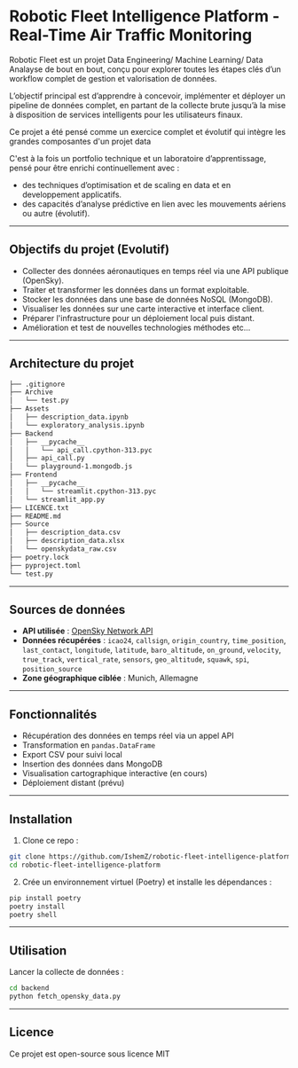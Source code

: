 # Robotic Fleet Intelligence Platform - Real-Time Air Traffic Monitoring

Robotic Fleet est un projet Data Engineering/ Machine Learning/ Data Analayse de bout en bout, conçu pour explorer toutes les étapes clés d’un workflow complet de gestion et valorisation de données.

L’objectif principal est d’apprendre à concevoir, implémenter et déployer un pipeline de données complet, en partant de la collecte brute jusqu’à la mise à disposition de services intelligents pour les utilisateurs finaux.

Ce projet a été pensé comme un exercice complet et évolutif qui intègre les grandes composantes d'un projet data

C'est à la fois un portfolio technique et un laboratoire d’apprentissage, pensé pour être enrichi continuellement avec :

- des techniques d’optimisation et de scaling en data et en developpement applicatifs.
- des capacités d’analyse prédictive en lien avec les mouvements aériens ou autre (évolutif).

---

## Objectifs du projet (Evolutif)

- Collecter des données aéronautiques en temps réel via une API publique (OpenSky).
- Traiter et transformer les données dans un format exploitable.
- Stocker les données dans une base de données NoSQL (MongoDB).
- Visualiser les données sur une carte interactive et interface client.
- Préparer l'infrastructure pour un déploiement local puis distant.
- Amélioration et test de nouvelles technologies méthodes etc...

---

## Architecture du projet

```bash
├── .gitignore
├── Archive
│   └── test.py
├── Assets
│   ├── description_data.ipynb
│   └── exploratory_analysis.ipynb
├── Backend
│   ├── __pycache__
│   │   └── api_call.cpython-313.pyc
│   ├── api_call.py
│   └── playground-1.mongodb.js
├── Frontend
│   ├── __pycache__
│   │   └── streamlit.cpython-313.pyc
│   └── streamlit_app.py
├── LICENCE.txt
├── README.md
├── Source
│   ├── description_data.csv
│   ├── description_data.xlsx
│   └── openskydata_raw.csv
├── poetry.lock
├── pyproject.toml
└── test.py

```

---

## Sources de données

- **API utilisée** : [OpenSky Network API](https://opensky-network.org/)
- **Données récupérées** : `icao24`, `callsign`, `origin_country`, `time_position`, `last_contact`,
       `longitude`, `latitude`, `baro_altitude`, `on_ground`, `velocity`,
       `true_track`, `vertical_rate`, `sensors`, `geo_altitude`, `squawk`,
       `spi`, `position_source`
- **Zone géographique ciblée** : Munich, Allemagne

---

## Fonctionnalités

- Récupération des données en temps réel via un appel API
- Transformation en `pandas.DataFrame`
- Export CSV pour suivi local
- Insertion des données dans MongoDB
- Visualisation cartographique interactive (en cours)
- Déploiement distant (prévu)

---

## Installation

1. Clone ce repo :

```bash
git clone https://github.com/IshemZ/robotic-fleet-intelligence-platform
cd robotic-fleet-intelligence-platform
```

2. Crée un environnement virtuel (Poetry) et installe les dépendances :

```bash
pip install poetry
poetry install
poetry shell
```

---

## Utilisation

Lancer la collecte de données :

```bash
cd backend
python fetch_opensky_data.py
```

---

## Licence

Ce projet est open-source sous licence MIT
